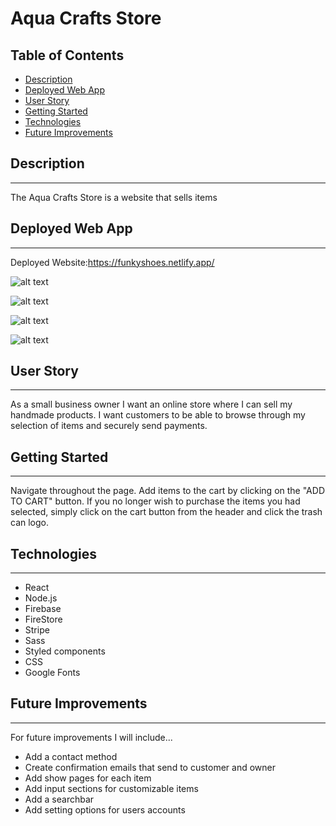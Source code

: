 # **Aqua Crafts Store**

## Table of Contents

- [Description](#description)
- [Deployed Web App](#deployed-web-app)
- [User Story](#user-story)
- [Getting Started](#getting-started)
- [Technologies](#technologies)
- [Future Improvements](#future-improvements)

## Description

---

The Aqua Crafts Store is a website that sells items 

## Deployed Web App

---

Deployed Website:https://funkyshoes.netlify.app/

![alt text](./src/image/header.png)

![alt text](./src/image/body.png)

![alt text](./src/image/create.png)

![alt text](./src/image/modal.png)

## User Story

---

As a small business owner I want an online store where I can sell my handmade products. I want customers to be able to browse through my selection of items and securely send payments.

## Getting Started

---

Navigate throughout the page. Add items to the cart by clicking on the "ADD TO CART" button. If you no longer wish to purchase the items you had selected, simply click on the cart button from the header and click the trash can logo.

## Technologies

---

- React
- Node.js
- Firebase
- FireStore
- Stripe
- Sass
- Styled components
- CSS
- Google Fonts


## Future Improvements

---

For future improvements I will include...

- Add a contact method 
- Create confirmation emails that send to customer and owner
- Add show pages for each item
- Add input sections for customizable items
- Add a searchbar
- Add setting options for users accounts

